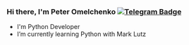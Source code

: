 ### Hi there, I'm Peter Omelchenko [![Telegram Badge](https://img.shields.io/badge/-blue?style=social&logo=telegram&link=https://t.me/PeterOmelchenko)](https://t.me/PeterOmelchenko) <p align='left'>


- I'm Python Developer
- I’m currently learning Python with Mark Lutz


<!--
**OmelchenkoPeter/OmelchenkoPeter** is a ✨ _special_ ✨ repository because its `README.md` (this file) appears on your GitHub profile.

Here are some ideas to get you started:

- 🔭 I’m currently working on ...
- 🌱 I’m currently learning ...
- 👯 I’m looking to collaborate on ...
- 🤔 I’m looking for help with ...
- 💬 Ask me about ...
- 📫 How to reach me: ...
- 😄 Pronouns: ...
- ⚡ Fun fact: ...
-->
